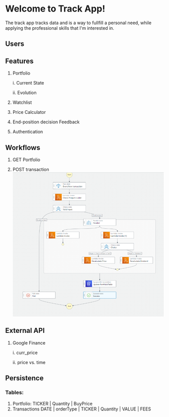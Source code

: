 # Welcome to Track App!

The track app tracks data and is a way to fullfill a personal need, while applying the professional skills that I'm interested in.

## Users




## Features

1. Portfolio

    i. Current State

    ii. Evolution

2. Watchlist

3. Price Calculator

4. End-position decision Feedback

5. Authentication

## Workflows

1. GET Portfolio

2. POST transaction 
    ![new transaction](relative%20path/../images/new_transaction.png)

## External API

1. Google Finance

    i. curr_price

    ii. price vs. time

## Persistence

### Tables:
1. Portfolio: 
TICKER | Quantity | BuyPrice 
2. Transactions
DATE | orderType | TICKER | Quantity | VALUE | FEES





